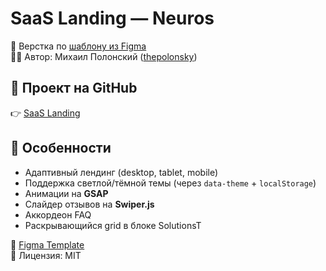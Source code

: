 # SaaS Landing — Neuros

🎨 Верстка по [шаблону из Figma](https://www.figma.com/design/7AB2YR50LvQxws4MKD3M4I/SaaS-Landing-Page-Template---Neuros-Lite-AI-Powerd-product--Community-?node-id=223-63937&t=RymRep2K3bsEHNvI-0)  
👨‍💻 Автор: Михаил Полонский ([thepolonsky](https://github.com/thepolonsky))

## 🚀 Проект на GitHub

👉 [SaaS Landing](https://thepolonsky.github.io/SaaSLanding/)

## 🔑 Особенности

- Адаптивный лендинг (desktop, tablet, mobile)
- Поддержка светлой/тёмной темы (через `data-theme` + `localStorage`)
- Анимации на **GSAP**
- Слайдер отзывов на **Swiper.js**
- Аккордеон FAQ
- Раскрывающийся grid в блоке SolutionsT

🔗 [Figma Template](https://www.figma.com/design/7AB2YR50LvQxws4MKD3M4I/SaaS-Landing-Page-Template---Neuros-Lite-AI-Powerd-product--Community-?node-id=223-63937&t=RymRep2K3bsEHNvI-0)  
📌 Лицензия: MIT
